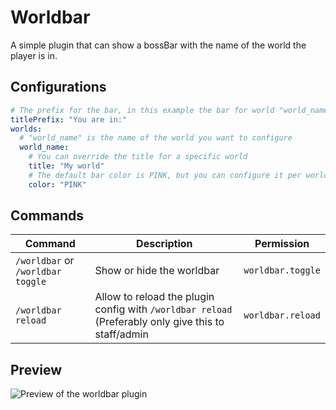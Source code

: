 # Worldbar
A simple plugin that can show a bossBar with the name of the world the player is in.

## Configurations
```yaml
# The prefix for the bar, in this example the bar for world "world_name" would say: "You are in: My world"
titlePrefix: "You are in:"
worlds:
  # "world_name" is the name of the world you want to configure
  world_name:
    # You can override the title for a specific world
    title: "My world"
    # The default bar color is PINK, but you can configure it per world.
    color: "PINK"
```

## Commands
| Command                           | Description                                                                                      | Permission         |
|-----------------------------------|--------------------------------------------------------------------------------------------------|--------------------|
| `/worldbar` or `/worldbar toggle` | Show or hide the worldbar                                                                          | `worldbar.toggle` |
| `/worldbar reload`                | Allow to reload the plugin config with `/worldbar reload` (Preferably only give this to staff/admin | `worldbar.reload`  |

## Preview
![Preview of the worldbar plugin](https://i.imgur.com/iyv3k2i.gif)
